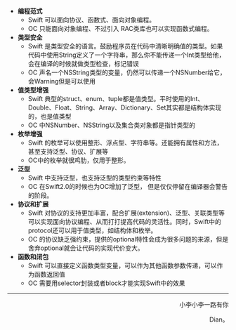 

- **编程范式**
  - Swift 可以面向协议、函数式、面向对象编程。
  - OC 只能面向对象编程、不过引入 RAC类库也可以实现函数式编程。
- **类型安全**
  - Swift 是类型安全的语言。鼓励程序员在代码中清晰明确值的类型。如果代码中使用String定义了一个字符串，那么你不能传递一个Int类型给他，会在编译的时候就做类型检查，标记错误
  - OC 声名一个NSString类型的变量，仍然可以传递一个NSNumber给它，会Warning但是可以使用
- **值类型增强**
  - Swift  典型的struct、enum、tuple都是值类型。平时使用的Int、Double、Float、String、Array、Dictionary、Set其实都是结构体实现的，也是值类型
  - OC 中NSNumber、NSString以及集合类对象都是指针类型的
- **枚举增强**
  - Swift 的枚举可以使用整形、浮点型、字符串等。还能拥有属性和方法，甚至支持泛型、协议、扩展等
  - OC中的枚举就很鸡肋，仅用于整形。
- **泛型**
  - Swift 中支持泛型，也支持泛型的类型约束等特性
  - OC 在Swift2.0的时候也为OC增加了泛型， 但是仅仅停留在编译器会警告的阶段。
- **协议和扩展**
  - Swift 对协议的支持更加丰富，配合扩展(extension)、泛型、关联类型等可以实现面向协议编程、从而打打提高代码的灵活性。同时，Swift中的protocol还可以用于值类型，如结构体和枚举。
  - OC 的协议缺乏强约束，提供的optional特性会成为很多问题的来源，但是舍弃optional就会让代码的实现代价变大。
- **函数和闭包**
  - Swift 可以直接定义函数类型变量，可以作为其他函数参数传递，可以作为函数返回值
  - OC 需要用selector封装或者block才能实现Swift中的效果

















------

<p align="right" color="orange">	小李小李一路有你</p><p align="right" color="orange">	Dian。</p>	

